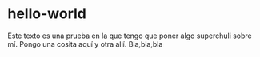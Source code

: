 # hello-world
Este texto es una prueba en la que tengo que poner algo superchuli sobre mí.
Pongo una cosita aquí y otra allí.
Bla,bla,bla
